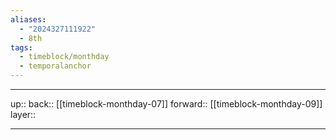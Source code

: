 ```yaml
---
aliases:
  - "2024327111922"
  - 8th
tags:
  - timeblock/monthday
  - temporalanchor
---
```




***

up:: 
back:: [[timeblock-monthday-07]]
forward:: [[timeblock-monthday-09]]
layer:: 

***

